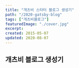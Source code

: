 ```yaml
---
title: "개츠비 스타터 블로그 생성기"
path: "/2020-gatsby-blog"
tags: ["개츠비블로그"]
featuredImage: "./cover.jpg"
excerpt: 
created: 2015-05-07
updated: 2020-08-07
---
```


## 개츠비 블로그 생성기